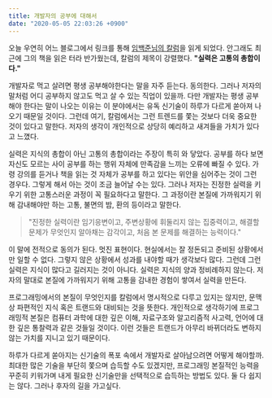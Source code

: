 ```yaml
---
title: 개발자의 공부에 대해서
date: "2020-05-05 22:03:26 +0900"
---
```


오늘 우연히 어느 블로그에서 링크를 통해 [임백준님의 칼럼](https://zdnet.co.kr/view/?no=20170616090644)을 읽게 되었다. 
안그래도 최근에 그의 책을 읽은 터라 반가웠는데, 칼럼의 제목이 강렬했다. **"실력은 고통의 총합이다."**

개발자로 먹고 살려면 평생 공부해야한다는 말을 자주 듣는다. 동의한다. 그러나 저자의 말처럼 어디 공부하지 않고도 먹고 살 수 있는 직업이 있을까. 다만 개발자는 평생 공부해야 한다는 말이 나오는 이유는 이 분야에서는 유독 신기술이 하루가 다르게 쏟아져 나오기 때문일 것이다. 그런데 여기, 칼럼에서는 그런 트렌드를 쫓는 것보다 더욱 중요한 것이 있다고 말한다. 저자의 생각이 개인적으로 상당히 예리하고 새겨들을 가치가 있다고 느꼈다.

실력은 지식의 총합이 아닌 고통의 총합이라는 주장이 특히 와 닿았다. 공부를 하다 보면 자신도 모르는 사이 공부를 하는 행위 자체에 만족감을 느끼는 오류에 빠질 수 있다. 가령 강의를 듣거나 책을 읽는 것 자체가 공부를 하고 있다는 위안을 심어주는 것이 그런 경우다. 그렇게 해서 아는 것이 조금 늘어날 수는 있다. 그러나 저자는 진정한 실력을 키우기 위한 고통스러운 과정이 꼭 필요하다고 말한다. 그 과정이란 본질에 가까워지기 위해 감내해야만 하는 고통, 불면의 밤, 환의 등이라고 말한다.

> "진정한 실력이란 임기응변이고, 주변상황에 휘둘리지 않는 집중력이고, 해결할 문제가 무엇인지 알아채는 감각이고, 처음 본 문제를 해결하는 능력이다."

이 말에 전적으로 동의가 된다. 멋진 표현이다. 현실에서는 잘 정돈되고 준비된 상황에서만 일할 수 없다. 그렇지 않은 상황에서 성과를 내야할 때가 생각보다 많다. 그런데 그런 실력은 지식이 많다고 길러지는 것이 아니다. 실력은 지식의 양과 정비례하지 않는다. 저자의 말대로 본질에 가까워지기 위해 고통을 감내한 경험이 쌓여서 실력을 만든다.

프로그래밍에서의 본질이 무엇인지를 칼럼에서 명시적으로 다루고 있지는 않지만, 문맥상 파편적인 지식 혹은 트랜드와 대비되는 것을 뜻한다. 개인적으로 생각하기에 프로그래밍적 본질은 컴퓨터 과학에 대한 깊은 이해, 자료구조와 알고리즘적 사고력, 언어에 대한 깊은 통찰력과 같은 것들일 것이다. 이런 것들은 트랜드가 아무리 바뀌더라도 변하지 않는 가치를 지니고 있기 때문이다.

하루가 다르게 쏟아지는 신기술의 폭포 속에서 개발자로 살아남으려면 어떻게 해야할까. 최대한 많은 기술을 부단히 쫓으며 습득할 수도 있겠지만, 프로그래밍 본질적인 능력을 꾸준히 키워가며 내게 필요한 신기술만을 선택적으로 습득하는 방법도 있다. 둘 다 쉽지는 않다. 그러나 후자의 길을 가고싶다. 